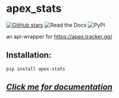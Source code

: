 # apex_stats
[![GitHub stars](https://img.shields.io/github/stars/yamozha/apex_stats?style=for-the-badge)](https://github.com/yamozha/apex_stats/stargazers)
![Read the Docs](https://img.shields.io/readthedocs/apex-stats?style=for-the-badge)
![PyPI](https://img.shields.io/pypi/v/apex-stats?style=for-the-badge)

an api-wrapper for https://apex.tracker.gg/
## Installation:  
`pip install apex-stats`  
## *[Click me for documentation](https://apex-stats.rtfd.io)*  

